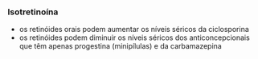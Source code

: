 ### **Isotretinoína**


- os retinóides orais podem aumentar os níveis séricos da ciclosporina  
- os retinóides podem diminuir os níveis séricos dos anticoncepcionais que têm apenas progestina (minipílulas) e da carbamazepina

